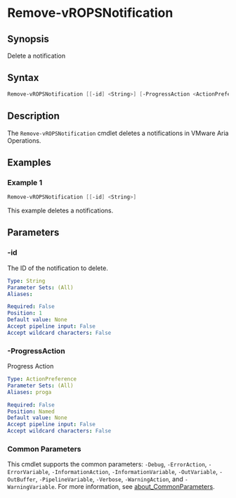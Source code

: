 # Remove-vROPSNotification

## Synopsis

Delete a notification

## Syntax

```powershell
Remove-vROPSNotification [[-id] <String>] [-ProgressAction <ActionPreference>] [<CommonParameters>]
```

## Description

The `Remove-vROPSNotification` cmdlet deletes a notifications in VMware Aria Operations.

## Examples

### Example 1

```powershell
Remove-vROPSNotification [[-id] <String>]
```

This example deletes a notifications.

## Parameters

### -id

The ID of the notification to delete.

```yaml
Type: String
Parameter Sets: (All)
Aliases:

Required: False
Position: 1
Default value: None
Accept pipeline input: False
Accept wildcard characters: False
```

### -ProgressAction

Progress Action

```yaml
Type: ActionPreference
Parameter Sets: (All)
Aliases: proga

Required: False
Position: Named
Default value: None
Accept pipeline input: False
Accept wildcard characters: False
```

### Common Parameters

This cmdlet supports the common parameters: `-Debug`, `-ErrorAction`, `-ErrorVariable`, `-InformationAction`, `-InformationVariable`, `-OutVariable`, `-OutBuffer`, `-PipelineVariable`, `-Verbose`, `-WarningAction`, and `-WarningVariable`. For more information, see [about_CommonParameters](http://go.microsoft.com/fwlink/?LinkID=113216).
